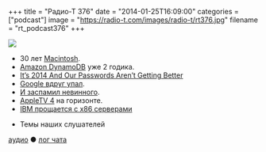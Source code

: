 +++
title = "Радио-Т 376"
date = "2014-01-25T16:09:00"
categories = ["podcast"]
image = "https://radio-t.com/images/radio-t/rt376.jpg"
filename = "rt_podcast376"
+++

![](https://radio-t.com/images/radio-t/rt376.jpg)

* 30 лет [Macintosh](http://blogs.computerworld.com/macintosh/23434/apples-macintosh-30-years-doomed).
* [Amazon DynamoDB](http://aws.typepad.com/aws/2014/01/amazon-dynamodb-turns-two.html) уже 2 годика.
* [It’s 2014 And Our Passwords Aren’t Getting Better](http://www.buzzfeed.com/charliewarzel/its-2014-and-our-passwords-arent-getting-better)
* [Google вдруг упал](http://googleblog.blogspot.com/2014/01/todays-outage-for-several-google.html).
* [И заспамил невинного](http://techcrunch.com/2014/01/24/gmail-glitch-is-causing-thousands-of-emails-to-be-sent-to-one-mans-hotmail-account/).
* [AppleTV 4](http://idevicedailys.com/apple/appletv-4-update-new-appletv-4-with-appstore-arrives-at-march/) на горизонте.
* [IBM прощается с x86 серверами](http://habrahabr.ru/post/210132/)
- Темы наших слушателей

[аудио](http://cdn.radio-t.com/rt_podcast376.mp3) ● [лог чата](http://chat.radio-t.com/logs/radio-t-376.html)
<audio src="http://cdn.radio-t.com/rt_podcast376.mp3" preload="none"></audio>